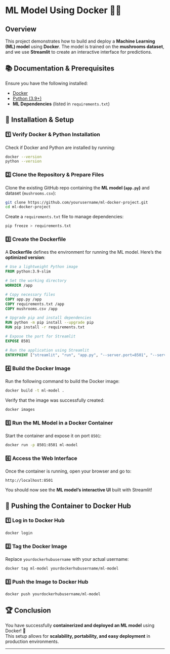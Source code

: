 # ML Model Using Docker 🧠🐳  

## Overview  
This project demonstrates how to build and deploy a **Machine Learning (ML) model** using **Docker**. The model is trained on the **mushrooms dataset**, and we use **Streamlit** to create an interactive interface for predictions.

## 📚 Documentation & Prerequisites  
Ensure you have the following installed:  
- [Docker](https://www.docker.com/)  
- [Python (3.9+)](https://www.python.org/)  
- **ML Dependencies** (listed in `requirements.txt`)  

## 📌 Installation & Setup  

### **1️⃣ Verify Docker & Python Installation**  
Check if Docker and Python are installed by running:  
```sh
docker --version  
python --version  
```

### **2️⃣ Clone the Repository & Prepare Files**  
Clone the existing GitHub repo containing the **ML model (`app.py`)** and dataset (`mushrooms.csv`):  
```sh
git clone https://github.com/yourusername/ml-docker-project.git  
cd ml-docker-project  
```

Create a `requirements.txt` file to manage dependencies:  
```sh
pip freeze > requirements.txt
```

### **3️⃣ Create the Dockerfile**  
A **Dockerfile** defines the environment for running the ML model. Here’s the **optimized version**:  
```dockerfile
# Use a lightweight Python image
FROM python:3.9-slim  

# Set the working directory
WORKDIR /app  

# Copy necessary files
COPY app.py /app  
COPY requirements.txt /app  
COPY mushrooms.csv /app  

# Upgrade pip and install dependencies
RUN python -m pip install --upgrade pip  
RUN pip install -r requirements.txt  

# Expose the port for Streamlit
EXPOSE 8501  

# Run the application using Streamlit
ENTRYPOINT ["streamlit", "run", "app.py", "--server.port=8501", "--server.address=0.0.0.0"]  
```

### **4️⃣ Build the Docker Image**  
Run the following command to build the Docker image:  
```sh
docker build -t ml-model .
```

Verify that the image was successfully created:  
```sh
docker images  
```

### **5️⃣ Run the ML Model in a Docker Container**  
Start the container and expose it on port `8501`:  
```sh
docker run -p 8501:8501 ml-model  
```

### **6️⃣ Access the Web Interface**  
Once the container is running, open your browser and go to:  
```
http://localhost:8501  
```
You should now see the **ML model’s interactive UI** built with Streamlit!

## 🚀 Pushing the Container to Docker Hub  

### **1️⃣ Log in to Docker Hub**  
```sh
docker login  
```

### **2️⃣ Tag the Docker Image**  
Replace `yourdockerhubusername` with your actual username:  
```sh
docker tag ml-model yourdockerhubusername/ml-model  
```

### **3️⃣ Push the Image to Docker Hub**  
```sh
docker push yourdockerhubusername/ml-model  
```

## 🏆 Conclusion  
You have successfully **containerized and deployed an ML model** using Docker! 🎉  
This setup allows for **scalability, portability, and easy deployment** in production environments.

---
```
